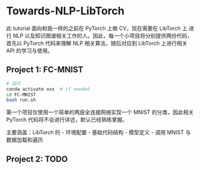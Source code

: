 # Towards-NLP-LibTorch

此 tutorial 面向和我一样的之前在 PyTorch 上做 CV，现在需要在 LibTorch 上 进行 NLP 以及知识图谱相关工作的人。因此，每一个小项目将分别提供两份代码，首先以 PyTorch 代码来理解 NLP 相关算法，随后对应到 LibTorch 上进行相关 API 的学习与使用。

## Project 1: FC-MNIST

```bash
# 运行
conda activate xxx  # if needed
cd FC-MNIST
bash run.sh
```

第一个项目仅使用一个简单的两层全连接网络实现一个 MNIST 的分类，因此相关 PyTorch 代码将不会进行详述，默认已经熟练掌握。

主要涵盖：LibTorch 的 - 环境配置 - 基础代码结构 - 模型定义 - 调用 MNIST 与数据加载和遍历

## Project 2: TODO

